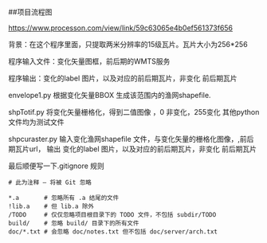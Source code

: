 ##
##项目流程图

https://www.processon.com/view/link/59c63065e4b0ef561373f656

背景：在这个程序里面，只提取两米分辨率的15级瓦片。瓦片大小为256*256

程序输入文件：变化矢量图框，前后期的WMTS服务

程序输出：变化的label 图片，以及对应的前后期瓦片，非变化 前后期瓦片


envelope1.py 根据变化矢量BBOX 生成该范围内的渔网shapefile.

shpTotif.py 将变化矢量栅格化，得到二值图像 ，0 非变化，255变化
其他python 文件均为测试文件

shpcuraster.py 输入变化渔网shapefile 文件，与变化矢量的栅格化图像，,前后期瓦片url，
输出 变化的label 图片，以及对应的前后期瓦片，非变化 前后期瓦片




最后顺便写一下.gitignore 规则

```
# 此为注释 – 将被 Git 忽略

*.a       # 忽略所有 .a 结尾的文件
!lib.a    # 但 lib.a 除外
/TODO     # 仅仅忽略项目根目录下的 TODO 文件，不包括 subdir/TODO
build/    # 忽略 build/ 目录下的所有文件
doc/*.txt # 会忽略 doc/notes.txt 但不包括 doc/server/arch.txt

```
